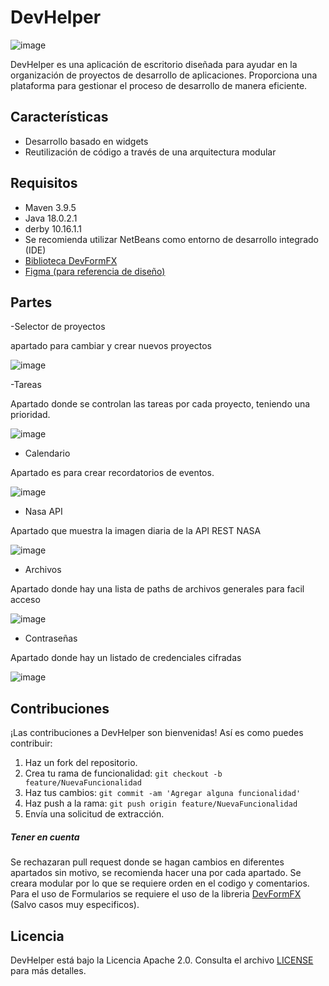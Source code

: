 # DevHelper 
![image](https://github.com/diperpiracoca/DevHelper/assets/98455168/5a8270c8-f852-49c1-b034-aa0376b41881)


DevHelper es una aplicación de escritorio diseñada para ayudar en la organización de proyectos de desarrollo de aplicaciones. Proporciona una plataforma para gestionar el proceso de desarrollo de manera eficiente.

## Características

- Desarrollo basado en widgets
- Reutilización de código a través de una arquitectura modular

## Requisitos

- Maven 3.9.5
- Java 18.0.2.1
- derby 10.16.1.1
- Se recomienda utilizar NetBeans como entorno de desarrollo integrado (IDE)
- <a href='https://github.com/dicsstartup/DevFormFx'>Biblioteca DevFormFX</a>
- <a href='https://www.figma.com/file/7ts8wiOfzLFndoeHpIG90W/HelperDev?type=design&node-id=0%3A1&mode=design&t=QSoy5XS1kxMI34oC-1'>Figma (para referencia de diseño)</a>

## Partes

-Selector de proyectos

apartado para cambiar y crear nuevos proyectos

![image](https://github.com/diperpiracoca/DevHelper/assets/98455168/29c71f61-896e-48a7-bb47-d21f2d3617be)

-Tareas

Apartado donde se controlan las tareas por cada proyecto, teniendo una prioridad.

![image](https://github.com/diperpiracoca/DevHelper/assets/98455168/ba4837b8-4f5f-4817-81e4-8e00c020000d)

- Calendario

Apartado es para crear recordatorios de eventos.

![image](https://github.com/diperpiracoca/DevHelper/assets/98455168/27d4b969-9346-4130-ac58-db5bf321938f)

- Nasa API

Apartado que muestra la imagen diaria de la API REST NASA

![image](https://github.com/diperpiracoca/DevHelper/assets/98455168/90361284-590c-4647-a499-d5ee4609bbbd)

- Archivos

Apartado donde  hay una lista de paths de archivos generales para facil acceso

![image](https://github.com/diperpiracoca/DevHelper/assets/98455168/3800aea2-0d61-47a8-a07b-0f79c4cf457a)

- Contraseñas

Apartado donde hay un listado de credenciales cifradas

![image](https://github.com/diperpiracoca/DevHelper/assets/98455168/ae2706b4-15a6-42a7-9073-b4840579605c)


## Contribuciones

¡Las contribuciones a DevHelper son bienvenidas! Así es como puedes contribuir:

1. Haz un fork del repositorio.
2. Crea tu rama de funcionalidad: `git checkout -b feature/NuevaFuncionalidad`
3. Haz tus cambios: `git commit -am 'Agregar alguna funcionalidad'`
4. Haz push a la rama: `git push origin feature/NuevaFuncionalidad`
5. Envía una solicitud de extracción.

##### Tener en cuenta 

Se rechazaran pull request donde se hagan cambios en diferentes apartados sin motivo, se recomienda hacer una por cada apartado.
Se creara modular por lo que se requiere orden en el codigo y comentarios.
Para el uso de Formularios se requiere el uso de la libreria <a href='https://github.com/dicsstartup/DevFormFx'>DevFormFX</a> (Salvo casos muy especificos).

## Licencia

DevHelper está bajo la Licencia Apache 2.0. Consulta el archivo [LICENSE](LICENSE) para más detalles.


